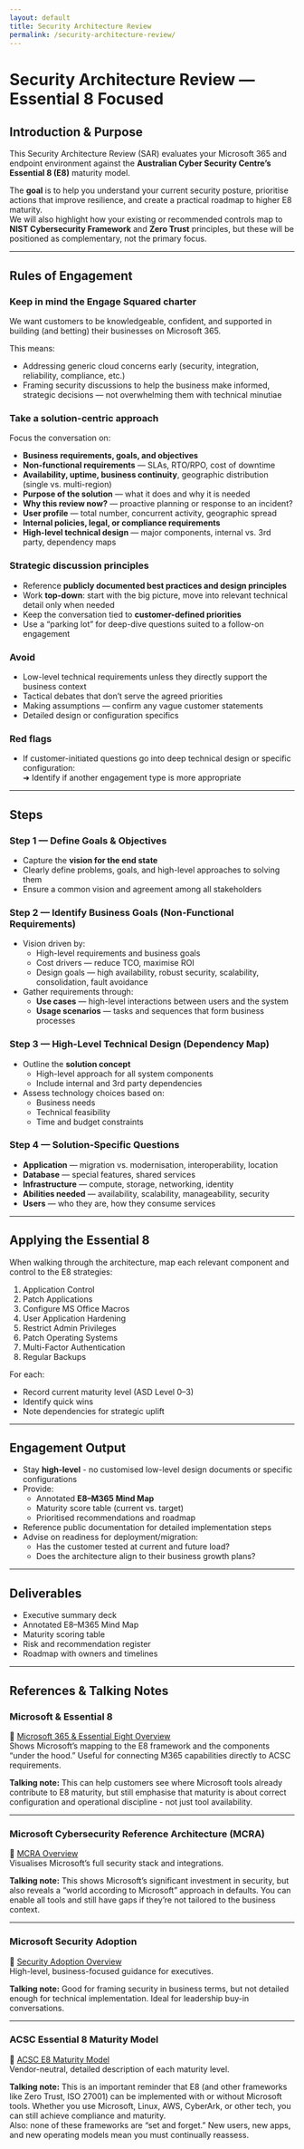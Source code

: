 ```yaml
---
layout: default
title: Security Architecture Review
permalink: /security-architecture-review/
---
```


# Security Architecture Review — Essential 8 Focused

## Introduction & Purpose
This Security Architecture Review (SAR) evaluates your Microsoft 365 and endpoint environment against the **Australian Cyber Security Centre’s Essential 8 (E8)** maturity model.

The **goal** is to help you understand your current security posture, prioritise actions that improve resilience, and create a practical roadmap to higher E8 maturity.  
We will also highlight how your existing or recommended controls map to **NIST Cybersecurity Framework** and **Zero Trust** principles, but these will be positioned as complementary, not the primary focus.

---

## Rules of Engagement

### Keep in mind the Engage Squared charter
We want customers to be knowledgeable, confident, and supported in building (and betting) their businesses on Microsoft 365.

This means:
- Addressing generic cloud concerns early (security, integration, reliability, compliance, etc.)
- Framing security discussions to help the business make informed, strategic decisions — not overwhelming them with technical minutiae

### Take a solution-centric approach
Focus the conversation on:
- **Business requirements, goals, and objectives**
- **Non-functional requirements** — SLAs, RTO/RPO, cost of downtime
- **Availability, uptime, business continuity**, geographic distribution (single vs. multi-region)
- **Purpose of the solution** — what it does and why it is needed
- **Why this review now?** — proactive planning or response to an incident?
- **User profile** — total number, concurrent activity, geographic spread
- **Internal policies, legal, or compliance requirements**
- **High-level technical design** — major components, internal vs. 3rd party, dependency maps

### Strategic discussion principles
- Reference **publicly documented best practices and design principles**
- Work **top-down**: start with the big picture, move into relevant technical detail only when needed
- Keep the conversation tied to **customer-defined priorities**
- Use a “parking lot” for deep-dive questions suited to a follow-on engagement

### Avoid
- Low-level technical requirements unless they directly support the business context
- Tactical debates that don’t serve the agreed priorities
- Making assumptions — confirm any vague customer statements
- Detailed design or configuration specifics

### Red flags
- If customer-initiated questions go into deep technical design or specific configuration:  
  ➜ Identify if another engagement type is more appropriate

---

## Steps

### Step 1 — Define Goals & Objectives
- Capture the **vision for the end state**
- Clearly define problems, goals, and high-level approaches to solving them
- Ensure a common vision and agreement among all stakeholders

### Step 2 — Identify Business Goals (Non-Functional Requirements)
- Vision driven by:
  - High-level requirements and business goals
  - Cost drivers — reduce TCO, maximise ROI
  - Design goals — high availability, robust security, scalability, consolidation, fault avoidance
- Gather requirements through:
  - **Use cases** — high-level interactions between users and the system
  - **Usage scenarios** — tasks and sequences that form business processes

### Step 3 — High-Level Technical Design (Dependency Map)
- Outline the **solution concept**
  - High-level approach for all system components
  - Include internal and 3rd party dependencies
- Assess technology choices based on:
  - Business needs
  - Technical feasibility
  - Time and budget constraints

### Step 4 — Solution-Specific Questions
- **Application** — migration vs. modernisation, interoperability, location
- **Database** — special features, shared services
- **Infrastructure** — compute, storage, networking, identity
- **Abilities needed** — availability, scalability, manageability, security
- **Users** — who they are, how they consume services

---

## Applying the Essential 8
When walking through the architecture, map each relevant component and control to the E8 strategies:

1. Application Control
2. Patch Applications
3. Configure MS Office Macros
4. User Application Hardening
5. Restrict Admin Privileges
6. Patch Operating Systems
7. Multi-Factor Authentication
8. Regular Backups

For each:
- Record current maturity level (ASD Level 0–3)
- Identify quick wins
- Note dependencies for strategic uplift

---

## Engagement Output
- Stay **high-level** - no customised low-level design documents or specific configurations
- Provide:
  - Annotated **E8–M365 Mind Map**
  - Maturity score table (current vs. target)
  - Prioritised recommendations and roadmap
- Reference public documentation for detailed implementation steps
- Advise on readiness for deployment/migration:
  - Has the customer tested at current and future load?
  - Does the architecture align to their business growth plans?

---

## Deliverables
- Executive summary deck
- Annotated E8–M365 Mind Map
- Maturity scoring table
- Risk and recommendation register
- Roadmap with owners and timelines

---

## References & Talking Notes

### Microsoft & Essential 8
🔗 [Microsoft 365 & Essential Eight Overview](https://learn.microsoft.com/en-us/compliance/anz/e8-overview)  
Shows Microsoft’s mapping to the E8 framework and the components “under the hood.” Useful for connecting M365 capabilities directly to ACSC requirements.

**Talking note:** This can help customers see where Microsoft tools already contribute to E8 maturity, but still emphasise that maturity is about correct configuration and operational discipline - not just tool availability.

---

### Microsoft Cybersecurity Reference Architecture (MCRA)
🔗 [MCRA Overview](https://learn.microsoft.com/en-us/security/adoption/mcra)  
Visualises Microsoft’s full security stack and integrations.

**Talking note:** This shows Microsoft’s significant investment in security, but also reveals a “world according to Microsoft” approach in defaults. You can enable all tools and still have gaps if they’re not tailored to the business context.

---

### Microsoft Security Adoption
🔗 [Security Adoption Overview](https://learn.microsoft.com/en-us/security/adoption/adoption)  
High-level, business-focused guidance for executives.

**Talking note:** Good for framing security in business terms, but not detailed enough for technical implementation. Ideal for leadership buy-in conversations.

---

### ACSC Essential 8 Maturity Model
🔗 [ACSC E8 Maturity Model](https://www.cyber.gov.au/resources-business-and-government/essential-cybersecurity/essential-eight/essential-eight-maturity-model)  
Vendor-neutral, detailed description of each maturity level.

**Talking note:** This is an important reminder that E8 (and other frameworks like Zero Trust, ISO 27001) can be implemented with or without Microsoft tools. Whether you use Microsoft, Linux, AWS, CyberArk, or other tech, you can still achieve compliance and maturity.  
Also: none of these frameworks are “set and forget.” New users, new apps, and new operating models mean you must continually reassess.

